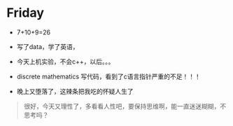 # Friday

- 7+10+9=26

- 写了data，学了英语，
- 今天上机实验，不会c++，以后。。。
- discrete mathematics 写代码，看到了c语言指针严重的不足！！！
- 晚上又堕落了，这辣条把我吃的怀疑人生了


> 很好，今天又理性了，多看看人性吧，要保持思维啊，能一直迷迷糊糊，不思考吗？
